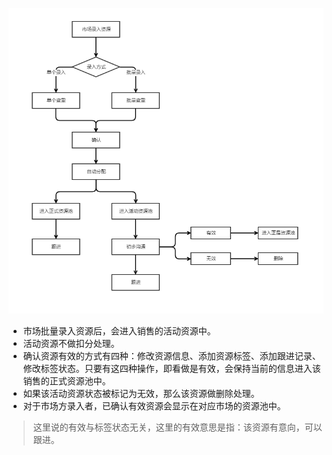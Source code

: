 ![](/assets/活动资源池.png)

- 市场批量录入资源后，会进入销售的活动资源中。
- 活动资源不做扣分处理。
- 确认资源有效的方式有四种：修改资源信息、添加资源标签、添加跟进记录、修改标签状态。只要有这四种操作，即看做是有效，会保持当前的信息进入该销售的正式资源池中。
- 如果该活动资源状态被标记为无效，那么该资源做删除处理。
- 对于市场方录入者，已确认有效资源会显示在对应市场的资源池中。


> 这里说的有效与标签状态无关，这里的有效意思是指：该资源有意向，可以跟进。